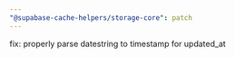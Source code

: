 ```yaml
---
"@supabase-cache-helpers/storage-core": patch
---
```


fix: properly parse datestring to timestamp for updated_at
